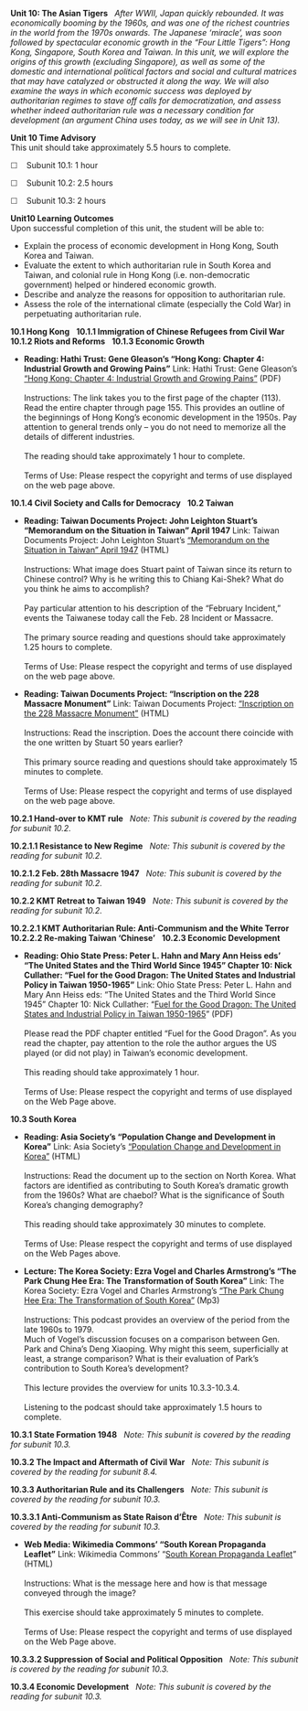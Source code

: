 **Unit 10: The Asian Tigers** <span id="10"></span> 
*After WWII, Japan quickly rebounded. It was economically booming by the
1960s, and was one of the richest countries in the world from the 1970s
onwards. The Japanese ‘miracle’, was soon followed by spectacular
economic growth in the “Four Little Tigers”: Hong Kong, Singapore, South
Korea and Taiwan. In this unit, we will explore the origins of this
growth (excluding Singapore), as well as some of the domestic and
international political factors and social and cultural matrices that
may have catalyzed or obstructed it along the way. We will also examine
the ways in which economic success was deployed by authoritarian regimes
to stave off calls for democratization, and assess whether indeed
authoritarian rule was a necessary condition for development (an
argument China uses today, as we will see in Unit 13).*

**Unit 10 Time Advisory**  
This unit should take approximately 5.5 hours to complete.  
  
 <span
style="color: rgb(51, 51, 51); font-family: sans-serif; line-height: 16px; ">☐
   </span>Subunit 10.1: 1 hour  
  
 <span
style="color: rgb(51, 51, 51); font-family: sans-serif; line-height: 16px; ">☐
   </span>Subunit 10.2: 2.5 hours  
  
 <span
style="color: rgb(51, 51, 51); font-family: sans-serif; line-height: 16px; ">☐
   </span>Subunit 10.3: 2 hours

**Unit10 Learning Outcomes**  
Upon successful completion of this unit, the student will be able to:  
-   Explain the process of economic development in Hong Kong, South
    Korea and Taiwan.
-   Evaluate the extent to which authoritarian rule in South Korea and
    Taiwan, and colonial rule in Hong Kong (i.e. non-democratic
    government) helped or hindered economic growth.
-   Describe and analyze the reasons for opposition to authoritarian
    rule.
-   Assess the role of the international climate (especially the Cold
    War) in perpetuating authoritarian rule.

**10.1 Hong Kong** <span id="10.1"></span> 
**10.1.1 Immigration of Chinese Refugees from Civil War** <span
id="10.1.1"></span> 
**10.1.2 Riots and Reforms** <span id="10.1.2"></span> 
**10.1.3 Economic Growth** <span id="10.1.3"></span> 
-   **Reading: Hathi Trust: Gene Gleason’s “Hong Kong: Chapter 4:
    Industrial Growth and Growing Pains”**
    Link: Hathi Trust: Gene Gleason’s [“Hong Kong: Chapter 4: Industrial
    Growth and Growing
    Pains”](http://babel.hathitrust.org/cgi/pt?seq=117&view=image&size=100&id=mdp.39015002199274&page=root&orient=0)
    (PDF)  
        
     Instructions: The link takes you to the first page of the chapter
    (113). Read the entire chapter through page 155. This provides an
    outline of the beginnings of Hong Kong’s economic development in the
    1950s. Pay attention to general trends only – you do not need to
    memorize all the details of different industries.  
        
     The reading should take approximately 1 hour to complete.  
        
     Terms of Use: Please respect the copyright and terms of use
    displayed on the web page above.

**10.1.4 Civil Society and Calls for Democracy** <span
id="10.1.4"></span> 
**10.2 Taiwan** <span id="10.2"></span> 
-   **Reading: Taiwan Documents Project: John Leighton Stuart’s
    “Memorandum on the Situation in Taiwan” April 1947**
    Link: Taiwan Documents Project: John Leighton Stuart’s [“Memorandum
    on the Situation in Taiwan” April
    1947](http://www.taiwandocuments.org/228_01.htm) (HTML)  
        
     Instructions: What image does Stuart paint of Taiwan since its
    return to Chinese control? Why is he writing this to Chiang
    Kai-Shek? What do you think he aims to accomplish?  
        
     Pay particular attention to his description of the “February
    Incident,” events the Taiwanese today call the Feb. 28 Incident or
    Massacre.  
        
     The primary source reading and questions should take approximately
    1.25 hours to complete.  
        
     Terms of Use: Please respect the copyright and terms of use
    displayed on the web page above.

-   **Reading: Taiwan Documents Project: “Inscription on the 228
    Massacre Monument”**
    Link: Taiwan Documents Project: [“Inscription on the 228 Massacre
    Monument”](http://taiwandocuments.org/228_02.htm) (HTML)  
        
     Instructions: Read the inscription. Does the account there coincide
    with the one written by Stuart 50 years earlier?  
        
     This primary source reading and questions should take approximately
    15 minutes to complete.  
        
     Terms of Use: Please respect the copyright and terms of use
    displayed on the web page above.

**10.2.1 Hand-over to KMT rule** <span id="10.2.1"></span> 
*Note: This subunit is covered by the reading for subunit 10.2.*

**10.2.1.1 Resistance to New Regime** <span id="10.2.1.1"></span> 
*Note: This subunit is covered by the reading for subunit 10.2.*

**10.2.1.2 Feb. 28th Massacre 1947** <span id="10.2.1.2"></span> 
*Note: This subunit is covered by the reading for subunit 10.2.*

**10.2.2 KMT Retreat to Taiwan 1949** <span id="10.2.2"></span> 
*Note: This subunit is covered by the reading for subunit 10.2.*

**10.2.2.1 KMT Authoritarian Rule: Anti-Communism and the White Terror**
<span id="10.2.2.1"></span> 
**10.2.2.2 Re-making Taiwan ‘Chinese’** <span id="10.2.2.2"></span> 
**10.2.3 Economic Development** <span id="10.2.3"></span> 
-   **Reading: Ohio State Press: Peter L. Hahn and Mary Ann Heiss eds’
    “The United States and the Third World Since 1945” Chapter 10: Nick
    Cullather: “Fuel for the Good Dragon: The United States and
    Industrial Policy in Taiwan 1950-1965”**
    Link: Ohio State Press: Peter L. Hahn and Mary Ann Heiss eds: “The
    United States and the Third World Since 1945” Chapter 10: Nick
    Cullather: “[Fuel for the Good Dragon: The United States and
    Industrial Policy in Taiwan
    1950-1965](https://ohiostatepress.org/Books/Complete%20PDFs/Hahn%20Empire/12.pdf)” (PDF)  
        
     Please read the PDF chapter entitled “Fuel for the Good Dragon”. As
    you read the chapter, pay attention to the role the author argues
    the US played (or did not play) in Taiwan’s economic development.  
        
     This reading should take approximately 1 hour.  
        
     Terms of Use: Please respect the copyright and terms of use
    displayed on the Web Page above.

**10.3 South Korea** <span id="10.3"></span> 
-   **Reading: Asia Society’s “Population Change and Development in
    Korea”**
    Link: Asia Society’s [“Population Change and Development in
    Korea”](http://asiasociety.org/countries/population-change-and-development-korea)
    (HTML)  
        
     Instructions: Read the document up to the section on North Korea.
    What factors are identified as contributing to South Korea’s
    dramatic growth from the 1960s? What are chaebol? What is the
    significance of South Korea’s changing demography?  
        
     This reading should take approximately 30 minutes to complete.  
        
     Terms of Use: Please respect the copyright and terms of use
    displayed on the Web Pages above.

-   **Lecture: The Korea Society: Ezra Vogel and Charles Armstrong’s
    “The Park Chung Hee Era: The Transformation of South Korea”**
    Link: The Korea Society: Ezra Vogel and Charles Armstrong’s [“The
    Park Chung Hee Era: The Transformation of South
    Korea”](http://www.koreasociety.org/policy/policy/the_park_chung_hee_era_the_transformation_of_south_korea.html)
    (Mp3)  
        
     Instructions: This podcast provides an overview of the period from
    the late 1960s to 1979.  
     Much of Vogel’s discussion focuses on a comparison between Gen.
    Park and China’s Deng Xiaoping. Why might this seem, superficially
    at least, a strange comparison? What is their evaluation of Park’s
    contribution to South Korea’s development?  
        
     This lecture provides the overview for units 10.3.3-10.3.4.  
        
     Listening to the podcast should take approximately 1.5 hours to
    complete.

**10.3.1 State Formation 1948** <span id="10.3.1"></span> 
*Note: This subunit is covered by the reading for subunit 10.3.*

**10.3.2 The Impact and Aftermath of Civil War** <span
id="10.3.2"></span> 
*Note: This subunit is covered by the reading for subunit 8.4.*

**10.3.3 Authoritarian Rule and its Challengers** <span
id="10.3.3"></span> 
*Note: This subunit is covered by the reading for subunit 10.3.*

**10.3.3.1 Anti-Communism as State Raison d’Être** <span
id="10.3.3.1"></span> 
*Note: This subunit is covered by the reading for subunit 10.3.*

-   **Web Media: Wikimedia Commons’ “South Korean Propaganda Leaflet”**
    Link: Wikimedia Commons’ “[South Korean Propaganda
    Leaflet](http://en.wikipedia.org/wiki/File:South-korean-propaganda-6.jpg)”
    (HTML)  
        
     Instructions: What is the message here and how is that message
    conveyed through the image?  
        
     This exercise should take approximately 5 minutes to complete.  
        
     Terms of Use: Please respect the copyright and terms of use
    displayed on the Web Page above.

**10.3.3.2 Suppression of Social and Political Opposition** <span
id="10.3.3.2"></span> 
*Note: This subunit is covered by the reading for subunit 10.3.*

**10.3.4 Economic Development** <span id="10.3.4"></span> 
*Note: This subunit is covered by the reading for subunit 10.3.*


